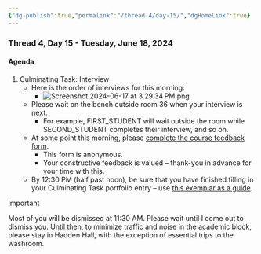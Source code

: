 ```yaml
---
{"dg-publish":true,"permalink":"/thread-4/day-15/","dgHomeLink":true}
---
```


### Thread 4, Day 15 - Tuesday, June 18, 2024
#### Agenda

1. Culminating Task: Interview
	- Here is the order of interviews for this morning:
		- ![Screenshot 2024-06-17 at 3.29.34 PM.png](/img/user/Media/Screenshot%202024-06-17%20at%203.29.34%E2%80%AFPM.png)
	- Please wait on the bench outside room 36 when your interview is next.
		- For example, FIRST_STUDENT will wait outside the room while SECOND_STUDENT completes their interview, and so on.
	- At some point this morning, please [complete the course feedback form](https://docs.google.com/forms/d/e/1FAIpQLSfmvIZXN9pe1XHMGAWcWz716M1WodD4R1bE3mT5NGILQpX6vg/viewform).
		- This form is anonymous.
		- Your constructive feedback is valued – thank-you in advance for your time with this.
	- By 12:30 PM (half past noon), be sure that you have finished filling in your Culminating Task portfolio entry – use [this exemplar as a guide](https://lakefieldcs.notion.site/Culminating-Task-a74824bb7ac44200b3fd620e408bfe3e).

> [!IMPORTANT]
> 
> Most of you will be dismissed at 11:30 AM. Please wait until I come out to dismiss you. Until then, to minimize traffic and noise in the academic block, please stay in Hadden Hall, with the exception of essential trips to the washroom. 
